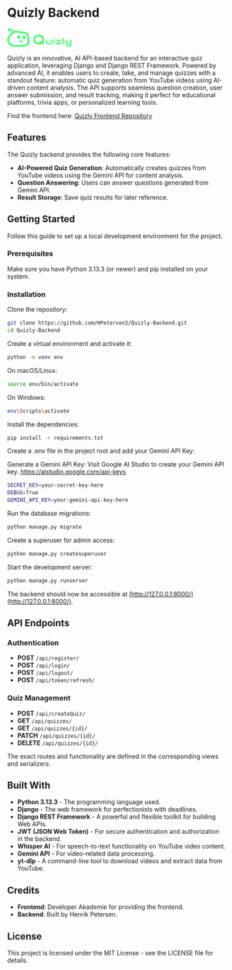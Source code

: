# Quizly Backend

![Logo](/media/logoheader.png)

Quizly is an innovative, AI API-based backend for an interactive quiz application, leveraging Django and Django REST Framework. Powered by advanced AI, it enables users to create, take, and manage quizzes with a standout feature: automatic quiz generation from YouTube videos using AI-driven content analysis. The API supports seamless question creation, user answer submission, and result tracking, making it perfect for educational platforms, trivia apps, or personalized learning tools.

Find the frontend here: [Quizly Frontend Repository](https://github.com/NoAltF4Dan/Quizly-Frontend.git)

## Features

The Quizly backend provides the following core features:

- **AI-Powered Quiz Generation**: Automatically creates quizzes from YouTube videos using the Gemini API for content analysis.
- **Question Answering**: Users can answer questions generated from Gemini API.
- **Result Storage**: Save quiz results for later reference.

## Getting Started

Follow this guide to set up a local development environment for the project.

### Prerequisites

Make sure you have Python 3.13.3 (or newer) and pip installed on your system.

### Installation

Clone the repository:

```bash
git clone https://github.com/HPetersen2/Quizly-Backend.git
cd Quizly-Backend
```

Create a virtual environment and activate it:

```bash
python -m venv env
```

On macOS/Linux:

```bash
source env/bin/activate
```

On Windows:

```bash
env\Scripts\activate
```

Install the dependencies:

```bash
pip install -r requirements.txt
```

Create a .env file in the project root and add your Gemini API Key:

Generate a Gemini API Key: Visit Google AI Studio to create your Gemini API key.
https://aistudio.google.com/api-keys

```bash
SECRET_KEY=your-secret-key-here
DEBUG=True
GEMINI_API_KEY=your-gemini-api-key-here
```


Run the database migrations:

```bash
python manage.py migrate
```

Create a superuser for admin access:

```bash
python manage.py createsuperuser
```

Start the development server:

```bash
python manage.py runserver
```

The backend should now be accessible at [http://127.0.0.1:8000/](http://127.0.0.1:8000/).

## API Endpoints

### Authentication
- **POST** `/api/register/`
- **POST** `/api/login/`
- **POST** `/api/logout/`
- **POST** `/api/token/refresh/`

### Quiz Management
- **POST** `/api/createQuiz/`
- **GET** `/api/quizzes/`
- **GET** `/api/quizzes/{id}/`
- **PATCH** `/api/quizzes/{id}/`
- **DELETE** `/api/quizzes/{id}/`

The exact routes and functionality are defined in the corresponding views and serializers.

## Built With

- **Python 3.13.3** - The programming language used.
- **Django** - The web framework for perfectionists with deadlines.
- **Django REST Framework** - A powerful and flexible toolkit for building Web APIs.
- **JWT (JSON Web Token)** - For secure authentication and authorization in the backend.
- **Whisper AI** - For speech-to-text functionality on YouTube video content.
- **Gemini API** - For video-related data processing.
- **yt-dlp** - A command-line tool to download videos and extract data from YouTube.

## Credits

- **Frontend**: Developer Akademie for providing the frontend.
- **Backend**: Built by Henrik Petersen.

## License

This project is licensed under the MIT License - see the LICENSE file for details.
